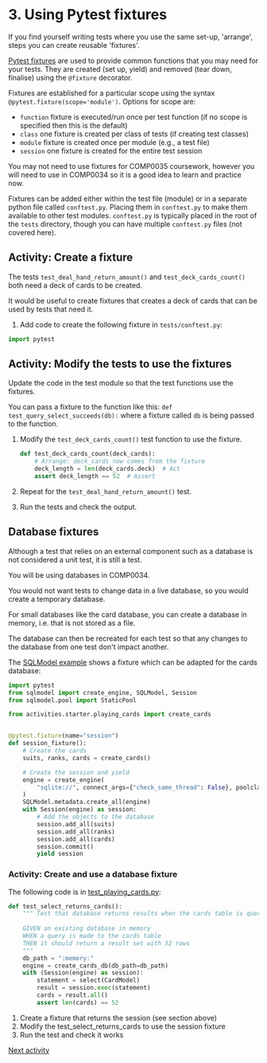 # 3. Using Pytest fixtures

If you find yourself writing tests where you use the same set-up, 'arrange', steps you can create reusable 'fixtures'.

[Pytest fixtures](https://docs.pytest.org/en/stable/how-to/fixtures.htmle) are used to provide common functions that you
may need for your tests. They are created (set up, yield) and removed (tear down, finalise) using the `@fixture`
decorator.

Fixtures are established for a particular scope using the syntax `@pytest.fixture(scope='module')`. Options for scope
are:

- `function` fixture is executed/run once per test function (if no scope is specified then this is the default)
- `class` one fixture is created per class of tests (if creating test classes)
- `module` fixture is created once per module (e.g., a test file)
- `session` one fixture is created for the entire test session

You may not need to use fixtures for COMP0035 coursework, however you will need to use in COMP0034 so it is a good idea
to learn and practice now.

Fixtures can be added either within the test file (module) or in a separate python file called `conftest.py`. Placing
them
in `conftest.py` to make them available to other test modules. `conftest.py` is typically placed in the root of
the `tests` directory, though you can have multiple `conftest.py` files (not covered here).

## Activity: Create a fixture

The tests `test_deal_hand_return_amount()` and `test_deck_cards_count()` both need a deck of cards to be created.

It would be useful to create fixtures that creates a deck of cards that can be used by tests that need it.

1. Add code to create the following fixture in `tests/conftest.py`:

```python
import pytest


```

## Activity: Modify the tests to use the fixtures

Update the code in the test module so that the test functions use the fixtures.

You can pass a fixture to the function like this: `def test_query_select_succeeds(db):` where a fixture called `db` is
being passed to the function.

1. Modify the `test_deck_cards_count()` test function to use the fixture.

    ```python
   def test_deck_cards_count(deck_cards):
        # Arrange: deck_cards now comes from the fixture
        deck_length = len(deck_cards.deck)  # Act
        assert deck_length == 52  # Assert
    ```

2. Repeat for the `test_deal_hand_return_amount()` test.

3. Run the tests and check the output.

## Database fixtures

Although a test that relies on an external component such as a database is not considered a unit test, it is still a
test.

You will be using databases in COMP0034.

You would not want tests to change data in a live database, so you would create a temporary database.

For small databases like the card database, you can create a database in memory, i.e. that is not stored as a file.

The database can then be recreated for each test so that any changes to the database from one test don't impact another.

The [SQLModel example](https://sqlmodel.tiangolo.com/tutorial/fastapi/tests/?h=test#pytest-fixtures) shows a fixture
which can be adapted for the cards database:

```python
import pytest
from sqlmodel import create_engine, SQLModel, Session
from sqlmodel.pool import StaticPool

from activities.starter.playing_cards import create_cards


@pytest.fixture(name="session")
def session_fixture():
    # Create the cards
    suits, ranks, cards = create_cards()

    # Create the session and yield
    engine = create_engine(
        "sqlite://", connect_args={"check_same_thread": False}, poolclass=StaticPool
    )
    SQLModel.metadata.create_all(engine)
    with Session(engine) as session:
        # Add the objects to the database
        session.add_all(suits)
        session.add_all(ranks)
        session.add_all(cards)
        session.commit()
        yield session
```

### Activity: Create and use a database fixture

The following code is in [test_playing_cards.py](../../tests/test_playing_cards.py):

```python
def test_select_returns_cards():
    """ Test that database returns results when the cards table is queried
    
    GIVEN an existing database in memory
    WHEN a query is made to the cards table
    THEN it should return a result set with 52 rows
    """
    db_path = ":memory:"
    engine = create_cards_db(db_path=db_path)
    with (Session(engine) as session):
        statement = select(CardModel)
        result = session.exec(statement)
        cards = result.all()
        assert len(cards) == 52
```

1. Create a fixture that returns the session (see section above)
2. Modify the test_select_returns_cards to use the session fixture
3. Run the test and check it works

[Next activity](9-04-coverage.md)